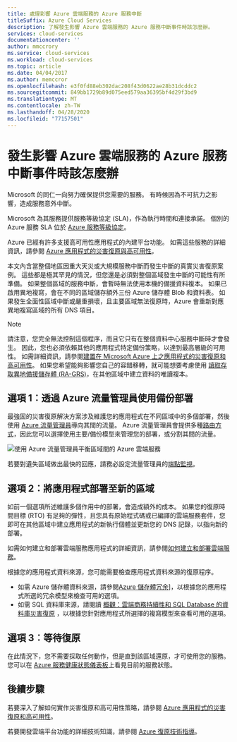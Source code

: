 ```yaml
---
title: 處理影響 Azure 雲端服務的 Azure 服務中斷
titleSuffix: Azure Cloud Services
description: 了解發生影響 Azure 雲端服務的 Azure 服務中斷事件時該怎麼辦。
services: cloud-services
documentationcenter: ''
author: mmccrory
ms.service: cloud-services
ms.workload: cloud-services
ms.topic: article
ms.date: 04/04/2017
ms.author: memccror
ms.openlocfilehash: e3f0fd88eb302dac208f43d0622ae28b31dcddc2
ms.sourcegitcommit: 849bb1729b89d075eed579aa36395bf4d29f3bd9
ms.translationtype: MT
ms.contentlocale: zh-TW
ms.lasthandoff: 04/28/2020
ms.locfileid: "77157501"
---
```

# <a name="what-to-do-in-the-event-of-an-azure-service-disruption-that-impacts-azure-cloud-services"></a>發生影響 Azure 雲端服務的 Azure 服務中斷事件時該怎麼辦
Microsoft 的同仁一向努力確保提供您需要的服務。 有時候因為不可抗力之影響，造成服務意外中斷。

Microsoft 為其服務提供服務等級協定 (SLA)，作為執行時間和連接承諾。 個別的 Azure 服務 SLA 位於 [Azure 服務等級協定](https://azure.microsoft.com/support/legal/sla/)。

Azure 已經有許多支援高可用性應用程式的內建平台功能。 如需這些服務的詳細資訊，請參閱 [Azure 應用程式的災害復原與高可用性](../resiliency/resiliency-disaster-recovery-high-availability-azure-applications.md)。

本文內含當整個地區因重大天災或大規模服務中斷而發生中斷的真實災害復原案例。 這些都是極其罕見的情況，但您還是必須對整個區域發生中斷的可能性有所準備。 如果整個區域的服務中斷，會暫時無法使用本機的備援資料複本。 如果已啟用異地複寫，會在不同的區域儲存額外三份 Azure 儲存體 Blob 和資料表。 如果發生全面性區域中斷或嚴重損壞，且主要區域無法復原時，Azure 會重新對應異地複寫區域的所有 DNS 項目。

> [!NOTE]
> 請注意，您完全無法控制這個程序，而且它只有在整個資料中心服務中斷時才會發生。 因此，您也必須依賴其他的應用程式特定備份策略，以達到最高層級的可用性。 如需詳細資訊，請參閱[建置在 Microsoft Azure 上之應用程式的災害復原和高可用性](../resiliency/resiliency-disaster-recovery-high-availability-azure-applications.md)。 如果您希望能夠影響您自己的容錯移轉，就可能想要考慮使用 [讀取存取異地備援儲存體 (RA-GRS)](../storage/common/storage-redundancy.md)，在其他區域中建立資料的唯讀複本。
>
>


## <a name="option-1-use-a-backup-deployment-through-azure-traffic-manager"></a>選項 1︰透過 Azure 流量管理員使用備份部署
最強固的災害復原解決方案涉及維護您的應用程式在不同區域中的多個部署，然後使用 [Azure 流量管理員](../traffic-manager/traffic-manager-overview.md)導向其間的流量。 Azure 流量管理員會提供多種[路由方式](../traffic-manager/traffic-manager-routing-methods.md)，因此您可以選擇使用主要/備份模型來管理您的部署，或分割其間的流量。

![使用 Azure 流量管理員平衡區域間的 Azure 雲端服務](./media/cloud-services-disaster-recovery-guidance/using-azure-traffic-manager.png)

若要對遺失區域做出最快的回應，請務必設定流量管理員的[端點監視](../traffic-manager/traffic-manager-monitoring.md)。

## <a name="option-2-deploy-your-application-to-a-new-region"></a>選項 2︰將應用程式部署至新的區域
如前一個選項所述維護多個作用中的部署，會造成額外的成本。 如果您的復原時間目標 (RTO) 有足夠的彈性，且您具有原始程式碼或已編譯的雲端服務套件，您即可在其他區域中建立應用程式的新執行個體並更新您的 DNS 記錄，以指向新的部署。

如需如何建立和部署雲端服務應用程式的詳細資訊，請參閱[如何建立和部署雲端服務](cloud-services-how-to-create-deploy-portal.md)。

根據您的應用程式資料來源，您可能需要檢查應用程式資料來源的復原程序。

* 如需 Azure 儲存體資料來源，請參閱[Azure 儲存體冗余](../storage/common/storage-redundancy.md)]，以根據您的應用程式所選的冗余模型來檢查可用的選項。
* 如需 SQL 資料庫來源，請閱讀 [概觀：雲端商務持續性和 SQL Database 的資料庫災害復原](../sql-database/sql-database-business-continuity.md) ，以根據您針對應用程式所選擇的複寫模型來查看可用的選項。


## <a name="option-3-wait-for-recovery"></a>選項 3︰等待復原
在此情況下，您不需要採取任何動作，但是直到該區域還原，才可使用您的服務。 您可以在 [Azure 服務健康狀態儀表板](https://azure.microsoft.com/status/)上看見目前的服務狀態。

## <a name="next-steps"></a>後續步驟
若要深入了解如何實作災害復原和高可用性策略，請參閱 [Azure 應用程式的災害復原和高可用性](../resiliency/resiliency-disaster-recovery-high-availability-azure-applications.md)。

若要開發雲端平台功能的詳細技術知識，請參閱 [Azure 復原技術指導](/azure/architecture/checklist/resiliency-per-service)。